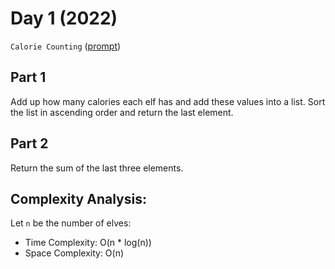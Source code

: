 # Day 1 (2022)

`Calorie Counting` ([prompt](https://adventofcode.com/2022/day/1))

## Part 1
Add up how many calories each elf has and add these values into a list. Sort the list in ascending order and return the last element.
## Part 2
Return the sum of the last three elements.

## Complexity Analysis:
Let `n` be the number of elves:
- Time Complexity: O(n * log(n))
- Space Complexity: O(n)
